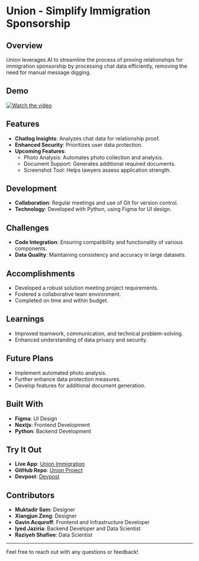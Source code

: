 # Union - Simplify Immigration Sponsorship

## Overview

Union leverages AI to streamline the process of proving relationships for immigration sponsorship by processing chat data efficiently, removing the need for manual message digging.

## Demo

[![Watch the video](https://github.com/gavacq/union/assets/8844891/7d672c02-0b87-4085-ab29-dbaaaf3ecb4a
)](https://www.youtube.com/watch?v=W9I8CpVKAM8)

## Features

- **Chatlog Insights**: Analyzes chat data for relationship proof.
- **Enhanced Security**: Prioritizes user data protection.
- **Upcoming Features**:
  - Photo Analysis: Automates photo collection and analysis.
  - Document Support: Generates additional required documents.
  - Screenshot Tool: Helps lawyers assess application strength.

## Development

- **Collaboration**: Regular meetings and use of Git for version control.
- **Technology**: Developed with Python, using Figma for UI design.

## Challenges

- **Code Integration**: Ensuring compatibility and functionality of various components.
- **Data Quality**: Maintaining consistency and accuracy in large datasets.

## Accomplishments

- Developed a robust solution meeting project requirements.
- Fostered a collaborative team environment.
- Completed on time and within budget.

## Learnings

- Improved teamwork, communication, and technical problem-solving.
- Enhanced understanding of data privacy and security.

## Future Plans

- Implement automated photo analysis.
- Further enhance data protection measures.
- Develop features for additional document generation.

## Built With

- **Figma**: UI Design
- **Nextjs**: Frontend Development
- **Python**: Backend Development

## Try It Out

- **Live App**: [Union Immigration](https://union-immigration.vercel.app/)
- **GitHub Repo**: [Union Project](https://github.com/your-repo-link)
- **Devpost**: [Devpost](https://devpost.com/software/union-tqfn04)

## Contributors

- **Muktadir Sam**: Designer
- **Xiangjun Zeng**: Designer
- **Gavin Acquroff**: Frontend and Infrastructure Developer
- **Iyed Jaziria**: Backend Developer and Data Scientist
- **Raziyeh Shafiee**: Data Scientist

---

Feel free to reach out with any questions or feedback!
